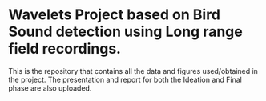 # Wavelets Project based on Bird Sound detection using Long range field recordings.
This is the repository that contains all the data and figures used/obtained in the project.
The presentation and report for both the Ideation and Final phase are also uploaded.
